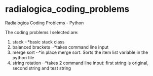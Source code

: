 # radialogica_coding_problems
Radialogica Coding Problems - Python

The coding problems I selected are:
1. stack
⋅⋅*basic stack class
2. balanced brackets
⋅⋅*takes command line input
3. merge sort
⋅⋅*in place merge sort. Sorts the item list variable in the python file
4. string rotation
⋅⋅*takes 2 command line input: first string is original, second string and test string


